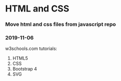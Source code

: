 # HTML and CSS
### Move html and css files from javascript repo
### 2019-11-06

w3schools.com tutorials:

1. HTML5
2. CSS
3. Bootstrap 4
4. SVG
